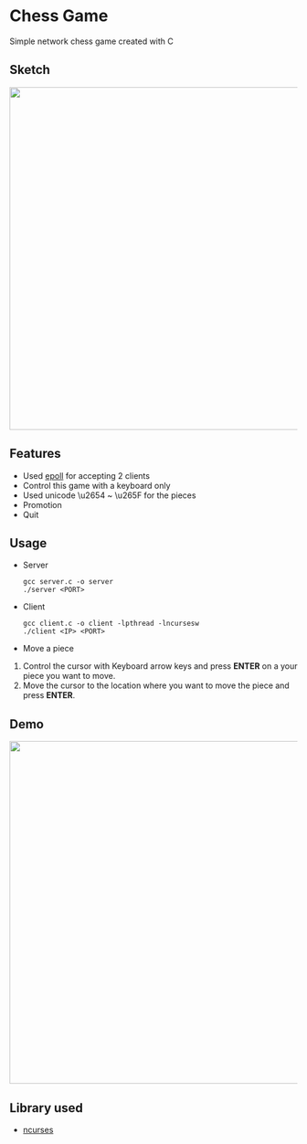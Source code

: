 # **Chess Game**
Simple network chess game created with C

## Sketch
<img src="https://user-images.githubusercontent.com/48203569/100318194-feecd800-3000-11eb-9ed5-92cfc6788dd9.jpg" width="850" height="600">
                                                                                                                                     
## Features
  * Used [epoll](https://en.wikipedia.org/wiki/Epoll) for accepting 2 clients
  * Control this game with a keyboard only
  * Used unicode \u2654 ~ \u265F for the pieces
  * Promotion  
  * Quit
  
## Usage
* Server
  ```
  gcc server.c -o server
  ./server <PORT>
  ```
    
* Client
  ```
  gcc client.c -o client -lpthread -lncursesw
  ./client <IP> <PORT>
  ```
  
 * Move a piece  
  1. Control the cursor with Keyboard arrow keys and press **ENTER** on a your piece you want to move.
  2. Move the cursor to the location where you want to move the piece and press **ENTER**.

## Demo
<img src="https://user-images.githubusercontent.com/48203569/100316691-65bcc200-2ffe-11eb-8c05-adcfa16f2cf6.gif" width="850" height="600">

## Library used
* [ncurses](https://invisible-island.net/ncurses/announce.html)
